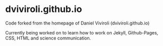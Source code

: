 


# dviviroli.github.io
Code forked from the homepage of Daniel Viviroli (dviviroli.github.io)

Currently being worked on to learn how to work on Jekyll, Github-Pages, CSS, HTML and science communication. 
